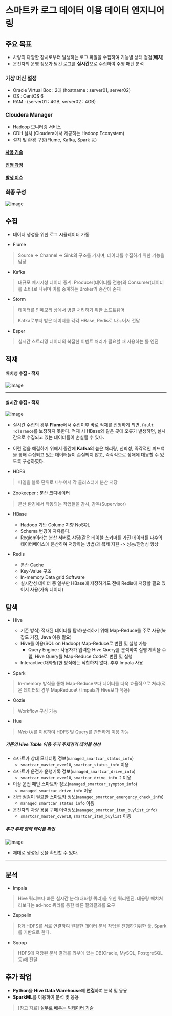 # 스마트카 로그 데이터 이용 데이터 엔지니어링

## 주요 목표
- 차량의 다양한 장치로부터 발생하는 로그 파일을 수집하여 기능별 상태 점검(**배치**)
- 운전자의 운행 정보가 담긴 로그를 **실시간**으로 수집하여 주행 패턴 분석

### 가상 머신 설정
- Oracle Virtual Box : 2대 (hostname : server01, server02)
- OS : CentOS 6
- RAM : (server01 : 4GB, server02 : 4GB)

### Cloudera Manager
- Hadoop 모니터링 서비스
- CDH 설치 (Cloudera에서 제공하는 Hadoop Ecosystem)
- 설치 및 환경 구성(Flume, Kafka, Spark 등)

#### [사용 기술](https://github.com/micopes/SmartCar-Data-Engineering/tree/main/%EC%82%AC%EC%9A%A9%20%EA%B8%B0%EC%88%A0)
#### [진행 과정](https://github.com/micopes/SmartCar-Data-Engineering/tree/main/%EC%A7%84%ED%96%89%20%EB%82%B4%EC%9A%A9)
#### [발생 이슈](https://github.com/micopes/SmartCar-Data-Engineering/issues)

### 최종 구성
![image](https://user-images.githubusercontent.com/43158502/137731771-5fbe03b3-6305-4c36-b19f-09e11d51efca.png)


## 수집
- 데이터 생성을 위한 로그 시뮬레이터 가동

- Flume
> Source -> Channel -> Sink의 구조를 가지며, 데이터를 수집하기 위한 기능을 담당

- Kafka 
> 대규모 메시지성 데이터 중계. Producer(데이터를 전송)와 Consumer(데이터를 소비)로 나뉘며 이를 중계하는 Broker가 중간에 존재

- Storm
> 데이터를 인메모리 상에서 병렬 처리하기 위한 소프트웨어
> 
> Kafka로부터 받은 데이터를 각각 HBase, Redis로 나누어서 전달

- Esper 
> 실시간 스트리밍 데이터의 복잡한 이벤트 처리가 필요할 때 사용하는 룰 엔진

## 적재

#### 배치성 수집 - 적재

![image](https://user-images.githubusercontent.com/43158502/137734145-941ca6b9-e0f9-471f-b68a-ec56d5efb4bb.png)

<hr>

#### 실시간 수집 - 적재

![image](https://user-images.githubusercontent.com/43158502/137732308-e15624da-8f62-4f04-a072-74f5bac5ca19.png)

-  실시간 수집의 경우 **Flume**에서 수집이후 바로 적재를 진행하게 되면, `Fault Tolerance`를 보장하지 못한다. 적재 시 HBase와 같은 곳에 오류가 발생하면, 실시간으로 수집되고 있는 데이터들이 손실될 수 있다.    
  - 이런 점을 해결하기 위해서 중간에 **Kafka**의 높은 처리량, 신뢰성, 즉각적인 피드백을 통해 수집되고 있는 데이터들이 손실되지 않고, 즉각적으로 장애에 대응할 수 있도록 구성하였다.



- HDFS
> 파일을 블록 단위로 나누어서 각 클러스터에 분산 저장

- Zookeeper : 분산 코디네이터
> 분산 환경에서 작동되는 작업들을 감시, 감독(Supervisor)

- HBase
  - Hadoop 기반 Colume 지향 NoSQL
  - Schema 변경이 자유롭다.
  - Region이라는 분산 서버로 샤딩(같은 테이블 스키마를 가진 데이터를 다수의 데이터베이스에 분산하여 저장하는 방법)과 복제 지원 -> 성능/안정성 향상

- Redis
  - 분산 Cache
  - Key-Value 구조
  - In-memory Data grid Software
  - 실시간성 데이터 중 일부만 HBase에 저장하기도 전에 Redis에 저장할 필요 있어서 사용(가속 데이터)

## 탐색

- Hive
  - 기존 방식) 적재된 데이터를 탐색/분석하기 위해 Map-Reduce를 주로 사용(복잡도 커짐, Java 이용 필요)
  - Hive를 이용(SQL on Hadoop) Map-Reduce로 변환 및 실행 가능
    - Query Engine : 사용자가 입력한 Hive Query를 분석하여 실행 계획을 수립, Hive Query를 Map-Reduce Code로 변환 및 실행
  - Interactive(대화형)한 방식에는 적합하지 않다. 추후 Impala 사용

- Spark
> In-memory 방식을 통해 Map-Reduce보다 데이터를 더욱 효율적으로 처리(적은 데이터의 경우 MapReduce나 Impala가 Hive보다 유용)
- Oozie 
> Workflow 구성 가능
- Hue 
> *Web UI*를 이용하여 HDFS 및 Query를 간편하게 이용 가능

##### 기존의 Hive Table 이용 추가 주제영역 테이블 생성
- 스마트카 상태 모니터링 정보(`managed_smartcar_status_info`)
  - `smartcar_master_over18`, `smartcar_status_info` 이용
- 스마트카 운전자 운행기록 정보(`managed_smartcar_drive_info`)
  - `smartcar_master_over18`, `smartcar_drive_info_2` 이용
- 이상 운전 패턴 스마트카 정보(`managed_smartcar_symptom_info`)
  - `managed_smartcar_drive_info` 이용
- 긴급 점검이 필요한 스마트카 정보(`managed_smartcar_emergency_check_info`)
  - `managed_smartcar_status_info` 이용
- 운전자의 차량 용품 구매 이력정보(`managed_smartcar_item_buylist_info`)
  - `smartcar_master_over18`, `smartcar_item_buylist` 이용

##### 추가 주제 영역 테이블 확인

![image](https://user-images.githubusercontent.com/43158502/137740820-cc56337f-d41b-48da-a600-1262e8e8ce9e.png)

- 제대로 생성된 것을 확인할 수 있다.

<hr>


## 분석
- Impala
> Hive 쿼리보다 빠른 실시간 분석(대화형 쿼리)을 위한 쿼리엔진. 대용량 배치처리보다는 ad-hoc 쿼리를 통한 빠른 질의결과를 요구
- Zeppelin
> R과 HDFS를 서로 연결하여 원활한 데이터 분석 작업을 진행하기위한 툴. Spark를 기반으로 한다.
- Sqoop
> HDFS에 저장된 분석 결과를 외부에 있는 DB(Oracle, MySQL, PostgreSQL 등)에 전달


## 추가 작업
- **Python**을 **Hive Data Warehouse**에 **연결**하여 분석 및 응용
- **SparkML**를 이용하여 분석 및 응용

> [참고 자료] [실무로 배우는 빅데이터 기술](https://github.com/wikibook/bigdata2nd)


